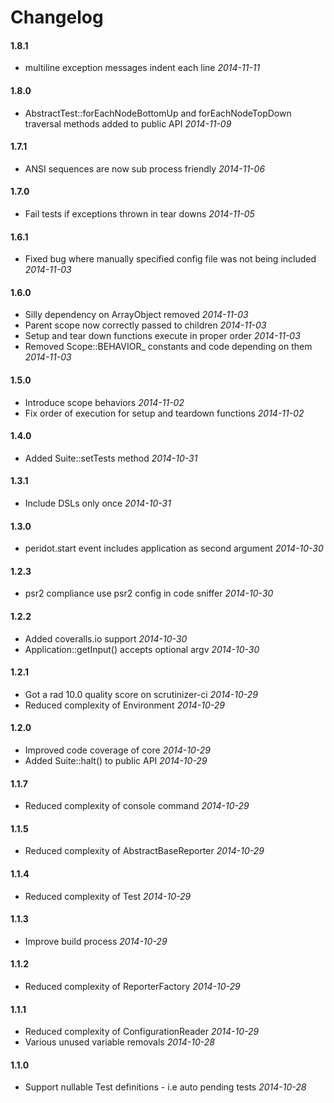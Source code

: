 # Changelog

#### 1.8.1

* multiline exception messages indent each line *2014-11-11*


#### 1.8.0

* AbstractTest::forEachNodeBottomUp and forEachNodeTopDown traversal methods added to public API *2014-11-09*


#### 1.7.1

* ANSI sequences are now sub process friendly *2014-11-06*


#### 1.7.0

* Fail tests if exceptions thrown in tear downs *2014-11-05*


#### 1.6.1

* Fixed bug where manually specified config file was not being included *2014-11-03*


#### 1.6.0

* Silly dependency on ArrayObject removed *2014-11-03*
* Parent scope now correctly passed to children *2014-11-03*
* Setup and tear down functions execute in proper order *2014-11-03*
* Removed Scope::BEHAVIOR_ constants and code depending on them *2014-11-03*


#### 1.5.0

* Introduce scope behaviors *2014-11-02*
* Fix order of execution for setup and teardown functions *2014-11-02*


#### 1.4.0

* Added Suite::setTests method *2014-10-31*


#### 1.3.1

* Include DSLs only once *2014-10-31*


#### 1.3.0

* peridot.start event includes application as second argument *2014-10-30*


#### 1.2.3

* psr2 compliance use psr2 config in code sniffer *2014-10-30*


#### 1.2.2

* Added coveralls.io support *2014-10-30*
* Application::getInput() accepts optional argv *2014-10-30*


#### 1.2.1

* Got a rad 10.0 quality score on scrutinizer-ci *2014-10-29*
* Reduced complexity of Environment *2014-10-29*


#### 1.2.0

* Improved code coverage of core *2014-10-29*
* Added Suite::halt() to public API *2014-10-29*

#### 1.1.7

* Reduced complexity of console command *2014-10-29*


#### 1.1.5

* Reduced complexity of AbstractBaseReporter *2014-10-29*


#### 1.1.4

* Reduced complexity of Test *2014-10-29*


#### 1.1.3

* Improve build process *2014-10-29*


#### 1.1.2

* Reduced complexity of ReporterFactory *2014-10-29*


#### 1.1.1

* Reduced complexity of ConfigurationReader *2014-10-29*
* Various unused variable removals *2014-10-28*


#### 1.1.0

* Support nullable Test definitions - i.e auto pending tests *2014-10-28*

